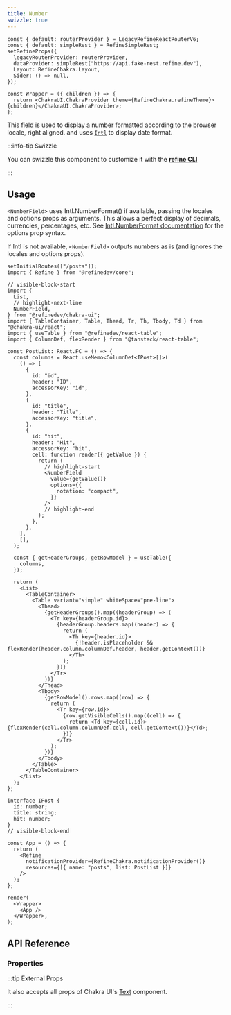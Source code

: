 ```yaml
---
title: Number
swizzle: true
---
```


```tsx live shared
const { default: routerProvider } = LegacyRefineReactRouterV6;
const { default: simpleRest } = RefineSimpleRest;
setRefineProps({
  legacyRouterProvider: routerProvider,
  dataProvider: simpleRest("https://api.fake-rest.refine.dev"),
  Layout: RefineChakra.Layout,
  Sider: () => null,
});

const Wrapper = ({ children }) => {
  return <ChakraUI.ChakraProvider theme={RefineChakra.refineTheme}>{children}</ChakraUI.ChakraProvider>;
};
```

This field is used to display a number formatted according to the browser locale, right aligned. and uses [`Intl`](https://developer.mozilla.org/en-US/docs/Web/JavaScript/Reference/Global_Objects/Intl) to display date format.

:::info-tip Swizzle

You can swizzle this component to customize it with the [**refine CLI**](/docs/packages/list-of-packages/index)

:::

## Usage

`<NumberField>` uses Intl.NumberFormat() if available, passing the locales and options props as arguments. This allows a perfect display of decimals, currencies, percentages, etc. See [Intl.NumberFormat documentation](https://developer.mozilla.org/en-US/docs/Web/JavaScript/Reference/Global_Objects/Intl/NumberFormat/NumberFormat) for the options prop syntax.

If Intl is not available, `<NumberField>` outputs numbers as is (and ignores the locales and options props).

```tsx live url=http://localhost:3000 previewHeight=420px hideCode
setInitialRoutes(["/posts"]);
import { Refine } from "@refinedev/core";

// visible-block-start
import {
  List,
  // highlight-next-line
  NumberField,
} from "@refinedev/chakra-ui";
import { TableContainer, Table, Thead, Tr, Th, Tbody, Td } from "@chakra-ui/react";
import { useTable } from "@refinedev/react-table";
import { ColumnDef, flexRender } from "@tanstack/react-table";

const PostList: React.FC = () => {
  const columns = React.useMemo<ColumnDef<IPost>[]>(
    () => [
      {
        id: "id",
        header: "ID",
        accessorKey: "id",
      },
      {
        id: "title",
        header: "Title",
        accessorKey: "title",
      },
      {
        id: "hit",
        header: "Hit",
        accessorKey: "hit",
        cell: function render({ getValue }) {
          return (
            // highlight-start
            <NumberField
              value={getValue()}
              options={{
                notation: "compact",
              }}
            />
            // highlight-end
          );
        },
      },
    ],
    [],
  );

  const { getHeaderGroups, getRowModel } = useTable({
    columns,
  });

  return (
    <List>
      <TableContainer>
        <Table variant="simple" whiteSpace="pre-line">
          <Thead>
            {getHeaderGroups().map((headerGroup) => (
              <Tr key={headerGroup.id}>
                {headerGroup.headers.map((header) => {
                  return (
                    <Th key={header.id}>
                      {!header.isPlaceholder && flexRender(header.column.columnDef.header, header.getContext())}
                    </Th>
                  );
                })}
              </Tr>
            ))}
          </Thead>
          <Tbody>
            {getRowModel().rows.map((row) => {
              return (
                <Tr key={row.id}>
                  {row.getVisibleCells().map((cell) => {
                    return <Td key={cell.id}>{flexRender(cell.column.columnDef.cell, cell.getContext())}</Td>;
                  })}
                </Tr>
              );
            })}
          </Tbody>
        </Table>
      </TableContainer>
    </List>
  );
};

interface IPost {
  id: number;
  title: string;
  hit: number;
}
// visible-block-end

const App = () => {
  return (
    <Refine
      notificationProvider={RefineChakra.notificationProvider()}
      resources={[{ name: "posts", list: PostList }]}
    />
  );
};

render(
  <Wrapper>
    <App />
  </Wrapper>,
);
```

## API Reference

### Properties

<PropsTable module="@refinedev/chakra-ui/NumberField" value-description="Number value" />

:::tip External Props

It also accepts all props of Chakra UI's [Text](https://chakra-ui.com/docs/components/text/usage) component.

:::
